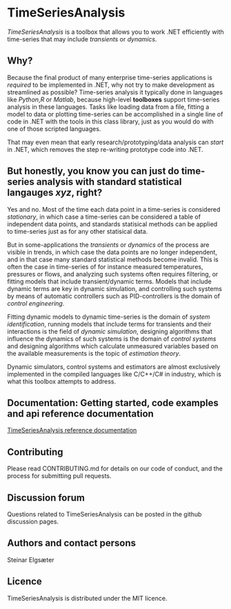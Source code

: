 # TimeSeriesAnalysis
*TimeSeriesAnalysis* is a toolbox that allows you to work .NET efficiently with time-series that may include *transients* or *dynamics*.

## Why?
Because the final product of many enterprise time-series applications is *required* to be implemented in .NET, why not try to make development as streamlined as possible?
Time-series analysis it typically done in languages like *Python*,*R* or *Matlab*, because high-level **toolboxes** support time-series analysis in these languages.
Tasks like loading data from a file, fitting a model to data or plotting time-series can be accomplished in a single line of code in .NET with the tools in this class library, just as you would do with one of those scripted languages.

That may even mean that early research/prototyping/data analysis can *start* in .NET, which removes the step re-writing prototype code into .NET.

## But honestly, you know you can just do time-series analysis with standard statistical langauges *xyz*, right? 

Yes and no. Most of the time each data point in a time-series is considered *stationary*, in which case a time-series can be considered a table of independent data points, and standards statisical methods can be applied to time-series just as for any other statisical data. 

But in some-applications the *transients* or *dynamics* of the process are visible in trends, in which case the data points are no longer independent, and in that case many standard statistical methods become invalid. This is often the case in time-series of for instance measured temperatures, pressures or flows, and analyzing such systems often requires filtering, or fitting models that include transient/dynamic terms. Models that include dynamic terms are key in dynamic simulation, and controlling such systems by means of automatic controllers such as PID-controllers is the domain of *control engineering*. 

Fitting dynamic models to dynamic time-series is the domain of *system identification*, running models that include terms for transients and their interactions is the field of *dynamic simulation*, designing algorithms that influence the dynamics of such systems is the domain of *control systems* and designing algorithms which calculate unmeasured variables based on the available measurements is the topic of *estimation theory*.

Dynamic simulators, control systems and estimators are almost exclusively implemented in the compiled languages like C/C++/C# in industry, which is what this toolbox attempts to address. 

## Documentation: Getting started, code examples and api reference documentation

<a href="https://equinor.github.io/TimeSeriesAnalysis">TimeSeriesAnalysis reference documentation</a>

## Contributing
Please read CONTRIBUTING.md for details on our code of conduct, and the process for submitting pull requests. 

## Discussion forum
Questions related to TimeSeriesAnalysis can be posted in the github discussion pages.

## Authors and contact persons
Steinar Elgsæter

## Licence
TimeSeriesAnalysis is distributed under the MIT licence.
